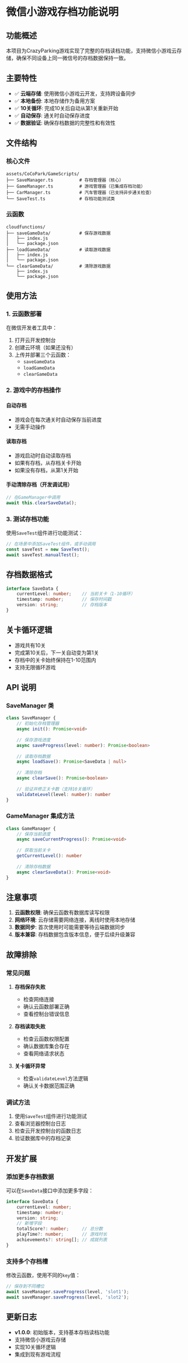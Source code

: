 # 微信小游戏存档功能说明

## 功能概述

本项目为CrazyParking游戏实现了完整的存档读档功能，支持微信小游戏云存储，确保不同设备上同一微信号的存档数据保持一致。

## 主要特性

- ✅ **云端存储**: 使用微信小游戏云开发，支持跨设备同步
- ✅ **本地备份**: 本地存储作为备用方案
- ✅ **10关循环**: 完成10关后自动从第1关重新开始
- ✅ **自动保存**: 通关时自动保存进度
- ✅ **数据验证**: 确保存档数据的完整性和有效性

## 文件结构

### 核心文件

```
assets/CoCoPark/GameScripts/
├── SaveManager.ts          # 存档管理器（核心）
├── GameManager.ts          # 游戏管理器（已集成存档功能）
├── CarManager.ts           # 汽车管理器（已支持异步通关检查）
└── SaveTest.ts             # 存档功能测试类
```

### 云函数

```
cloudfunctions/
├── saveGameData/           # 保存游戏数据
│   ├── index.js
│   └── package.json
├── loadGameData/           # 读取游戏数据
│   ├── index.js
│   └── package.json
└── clearGameData/          # 清除游戏数据
    ├── index.js
    └── package.json
```

## 使用方法

### 1. 云函数部署

在微信开发者工具中：

1. 打开云开发控制台
2. 创建云环境（如果还没有）
3. 上传并部署三个云函数：
   - `saveGameData`
   - `loadGameData` 
   - `clearGameData`

### 2. 游戏中的存档操作

#### 自动存档
- 游戏会在每次通关时自动保存当前进度
- 无需手动操作

#### 读取存档
- 游戏启动时自动读取存档
- 如果有存档，从存档关卡开始
- 如果没有存档，从第1关开始

#### 手动清除存档（开发调试用）
```typescript
// 在GameManager中调用
await this.clearSaveData();
```

### 3. 测试存档功能

使用`SaveTest`组件进行功能测试：

```typescript
// 在场景中添加SaveTest组件，或手动调用
const saveTest = new SaveTest();
await saveTest.manualTest();
```

## 存档数据格式

```typescript
interface SaveData {
    currentLevel: number;    // 当前关卡（1-10循环）
    timestamp: number;       // 保存时间戳
    version: string;         // 存档版本
}
```

## 关卡循环逻辑

- 游戏共有10关
- 完成第10关后，下一关自动变为第1关
- 存档中的关卡始终保持在1-10范围内
- 支持无限循环游戏

## API 说明

### SaveManager 类

```typescript
class SaveManager {
    // 初始化存档管理器
    async init(): Promise<void>
    
    // 保存游戏进度
    async saveProgress(level: number): Promise<boolean>
    
    // 读取存档数据
    async loadSave(): Promise<SaveData | null>
    
    // 清除存档
    async clearSave(): Promise<boolean>
    
    // 验证并修正关卡数（支持10关循环）
    validateLevel(level: number): number
}
```

### GameManager 集成方法

```typescript
class GameManager {
    // 保存当前进度
    async saveCurrentProgress(): Promise<void>
    
    // 获取当前关卡
    getCurrentLevel(): number
    
    // 清除存档数据
    async clearSaveData(): Promise<void>
}
```

## 注意事项

1. **云函数权限**: 确保云函数有数据库读写权限
2. **网络环境**: 云存储需要网络连接，离线时使用本地存储
3. **数据同步**: 首次使用时可能需要等待云端数据同步
4. **版本兼容**: 存档数据包含版本信息，便于后续升级兼容

## 故障排除

### 常见问题

1. **存档保存失败**
   - 检查网络连接
   - 确认云函数部署正确
   - 查看控制台错误信息

2. **存档读取失败**
   - 检查云函数权限配置
   - 确认数据库集合存在
   - 查看网络请求状态

3. **关卡循环异常**
   - 检查`validateLevel`方法逻辑
   - 确认关卡数据范围正确

### 调试方法

1. 使用`SaveTest`组件进行功能测试
2. 查看浏览器控制台日志
3. 检查云开发控制台的函数日志
4. 验证数据库中的存档记录

## 开发扩展

### 添加更多存档数据

可以在`SaveData`接口中添加更多字段：

```typescript
interface SaveData {
    currentLevel: number;
    timestamp: number;
    version: string;
    // 新增字段
    totalScore?: number;     // 总分数
    playTime?: number;       // 游戏时长
    achievements?: string[]; // 成就列表
}
```

### 支持多个存档槽

修改云函数，使用不同的`key`值：

```typescript
// 保存到不同槽位
await saveManager.saveProgress(level, 'slot1');
await saveManager.saveProgress(level, 'slot2');
```

## 更新日志

- **v1.0.0**: 初始版本，支持基本存档读档功能
- 支持微信小游戏云存储
- 实现10关循环逻辑
- 集成到现有游戏流程